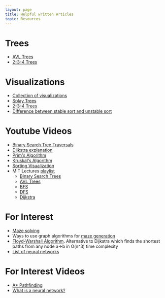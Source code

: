 ```yaml
---
layout: page
title: Helpful written Articles
topic: Resources
---
```

# Trees
- [AVL Trees](https://www.cs.auckland.ac.nz/software/AlgAnim/AVL.html)
- [2-3-4 Trees](https://www.educative.io/page/5689413791121408/80001)

# Visualizations
- [Collection of visualizations](https://www.cs.usfca.edu/~galles/visualization/Algorithms.html)
- [Splay Trees](https://www.cs.usfca.edu/~galles/visualization/SplayTree.html)
- [2-3-4 Trees](https://www.cs.usfca.edu/~galles/visualization/BTree.html)
- [Difference between stable sort and unstable sort](https://i.stack.imgur.com/alljt.png
)

# Youtube Videos
- [Binary Search Tree Traversals](https://www.youtube.com/watch?v=Tt_nnT6ohPw)
- [Dijkstra explanation](https://www.youtube.com/watch?v=GazC3A4OQTE)
- [Prim's Algorithm](https://www.youtube.com/watch?v=cplfcGZmX7I)
- [Kruskal's Algorithm](https://www.youtube.com/watch?v=71UQH7Pr9kU)
- [Sorting Visualization](https://www.youtube.com/watch?v=kPRA0W1kECg)
- MIT Lectures [playlist](https://www.youtube.com/playlist?list=PLUl4u3cNGP61Oq3tWYp6V_F-5jb5L2iHb)
	- [Binary Search Trees](https://www.youtube.com/watch?v=9Jry5-82I68)
	- [AVL Trees](https://www.youtube.com/watch?v=FNeL18KsWPc)
	- [BFS](https://www.youtube.com/watch?v=s-CYnVz-uh4)
	- [DFS](https://www.youtube.com/watch?v=AfSk24UTFS8)
	- [Dijkstra](https://www.youtube.com/watch?v=2E7MmKv0Y24)



# For Interest
- [Maze solving](https://youtu.be/rop0W4QDOUI)
- Ways to use graph algorithms for [maze generation](https://bost.ocks.org/mike/algorithms/#maze-generation)
- [Floyd-Warshall Algorithm](https://en.wikipedia.org/wiki/Floyd%E2%80%93Warshall_algorithm). Alternative to Dijkstra which finds the shortest paths from any node a->b in O(n^3) time complexity
- [List of neural networks](https://towardsdatascience.com/the-mostly-complete-chart-of-neural-networks-explained-3fb6f2367464)

# For Interest Videos
- [A\* Pathfinding](https://www.youtube.com/watch?v=ySN5Wnu88nE)
- [What is a neural network?](https://www.youtube.com/watch?v=aircAruvnKk&list=PLZHQObOWTQDNU6R1_67000Dx_ZCJB-3pi)
